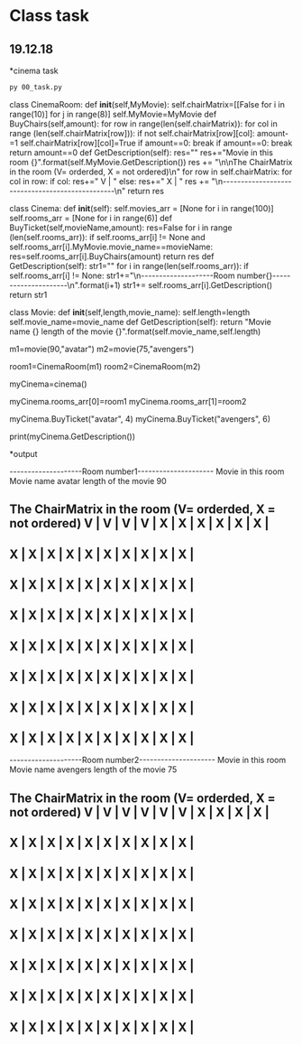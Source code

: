 # Class task 

## 19.12.18

*cinema task
```cmd
py 00_task.py
```

class CinemaRoom:
    def __init__(self,MyMovie):
        self.chairMatrix=[[False for i in range(10)] for j in range(8)]
        self.MyMovie=MyMovie
    def BuyChairs(self,amount):
        for row in range(len(self.chairMatrix)):
            for col in range (len(self.chairMatrix[row])):
                if not self.chairMatrix[row][col]:
                    amount-=1
                    self.chairMatrix[row][col]=True
                if amount==0:
                    break
            if amount==0:
                break
        return amount==0
    def GetDescription(self):
        res=""
        res+="Movie in this room {}".format(self.MyMovie.GetDescription())
        res += "\n\nThe ChairMatrix in the room (V= orderded, X = not ordered)\n"
        for row in self.chairMatrix:
            for col in row:
                if col:
                    res+=" V | " 
                else:
                    res+=" X | "
            res += "\n------------------------------------------------\n"
        return res

class Cinema:
    def __init__(self):
        self.movies_arr = [None for i in range(100)]
        self.rooms_arr = [None for i in range(6)]
    def BuyTicket(self,movieName,amount):
        res=False
        for i in range (len(self.rooms_arr)):
            if self.rooms_arr[i] != None and self.rooms_arr[i].MyMovie.movie_name==movieName:
                res=self.rooms_arr[i].BuyChairs(amount)
        return res
    def GetDescription(self):
        str1=""
        for i in range(len(self.rooms_arr)):
            if self.rooms_arr[i] != None:
                str1+="\n--------------------Room number{}---------------------\n".format(i+1)
                str1+= self.rooms_arr[i].GetDescription()
        return str1
 
class Movie:
    def __init__(self,length,movie_name):
        self.length=length
        self.movie_name=movie_name 
    def GetDescription(self):
        return "Movie name {} length of the movie {}".format(self.movie_name,self.length)

m1=movie(90,"avatar")
m2=movie(75,"avengers")

room1=CinemaRoom(m1)
room2=CinemaRoom(m2)

myCinema=cinema()

myCinema.rooms_arr[0]=room1
myCinema.rooms_arr[1]=room2

myCinema.BuyTicket("avatar", 4)
myCinema.BuyTicket("avengers", 6)

print(myCinema.GetDescription())


*output

--------------------Room number1---------------------
Movie in this room Movie name avatar length of the movie 90

The ChairMatrix in the room (V= orderded, X = not ordered)
 V |  V |  V |  V |  X |  X |  X |  X |  X |  X |
------------------------------------------------
 X |  X |  X |  X |  X |  X |  X |  X |  X |  X |
------------------------------------------------
 X |  X |  X |  X |  X |  X |  X |  X |  X |  X |
------------------------------------------------
 X |  X |  X |  X |  X |  X |  X |  X |  X |  X |
------------------------------------------------
 X |  X |  X |  X |  X |  X |  X |  X |  X |  X |
------------------------------------------------
 X |  X |  X |  X |  X |  X |  X |  X |  X |  X |
------------------------------------------------
 X |  X |  X |  X |  X |  X |  X |  X |  X |  X |
------------------------------------------------
 X |  X |  X |  X |  X |  X |  X |  X |  X |  X |
------------------------------------------------

--------------------Room number2---------------------
Movie in this room Movie name avengers length of the movie 75

The ChairMatrix in the room (V= orderded, X = not ordered)
 V |  V |  V |  V |  V |  V |  X |  X |  X |  X |
------------------------------------------------
 X |  X |  X |  X |  X |  X |  X |  X |  X |  X |
------------------------------------------------
 X |  X |  X |  X |  X |  X |  X |  X |  X |  X |
------------------------------------------------
 X |  X |  X |  X |  X |  X |  X |  X |  X |  X |
------------------------------------------------
 X |  X |  X |  X |  X |  X |  X |  X |  X |  X |
------------------------------------------------
 X |  X |  X |  X |  X |  X |  X |  X |  X |  X |
------------------------------------------------
 X |  X |  X |  X |  X |  X |  X |  X |  X |  X |
------------------------------------------------
 X |  X |  X |  X |  X |  X |  X |  X |  X |  X |
------------------------------------------------

